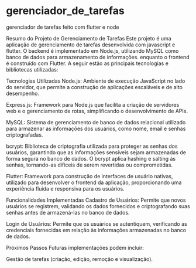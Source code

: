 # gerenciador_de_tarefas
 gerenciador de tarefas feito com flutter e node 


Resumo do Projeto de Gerenciamento de Tarefas
Este projeto é uma aplicação de gerenciamento de tarefas desenvolvida com javascript e flutter. O backend é implementado em Node.js, utilizando MySQL como banco de dados para armazenamento de informações. enquanto o frontend é construído com Flutter. A seguir estão as principais tecnologias e bibliotecas utilizadas:

Tecnologias Utilizadas
Node.js: Ambiente de execução JavaScript no lado do servidor, que permite a construção de aplicações escaláveis e de alto desempenho.

Express.js: Framework para Node.js que facilita a criação de servidores web e o gerenciamento de rotas, simplificando o desenvolvimento de APIs.

MySQL: Sistema de gerenciamento de banco de dados relacional utilizado para armazenar as informações dos usuários, como nome, email e senhas criptografadas.

bcrypt: Biblioteca de criptografia utilizada para proteger as senhas dos usuários, garantindo que as informações sensíveis sejam armazenadas de forma segura no banco de dados. O bcrypt aplica hashing e salting às senhas, tornando-as difíceis de serem revertidas ou comprometidas.

Flutter: Framework para construção de interfaces de usuário nativas, utilizado para desenvolver o frontend da aplicação, proporcionando uma experiência fluida e responsiva para os usuários.

Funcionalidades Implementadas
Cadastro de Usuários: Permite que novos usuários se registrem, validando os dados fornecidos e criptografando suas senhas antes de armazená-las no banco de dados.

Login de Usuários: Permite que os usuários se autentiquem, verificando as credenciais fornecidas em relação às informações armazenadas no banco de dados.

Próximos Passos
Futuras implementações podem incluir:

Gestão de tarefas (criação, edição, remoção e visualização).

